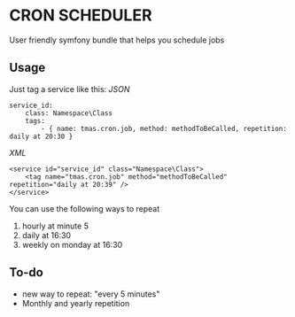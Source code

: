 CRON SCHEDULER
==============
User friendly symfony bundle that helps you schedule jobs

Usage
-----
Just tag a service like this:
*JSON*
~~~~~~~~~~~~~~~~~~~~~~~~~~~~~~~~~~~
service_id:
    class: Namespace\Class
    tags:
        - { name: tmas.cron.job, method: methodToBeCalled, repetition: daily at 20:30 }
~~~~~~~~~~~~~~~~~~~~~~~~~~~~~~~~~~~
*XML*
~~~~~~~~~~~~~~~~~~~~~~~~~~~~~~~~~~~
<service id="service_id" class="Namespace\Class">
    <tag name="tmas.cron.job" method="methodToBeCalled" repetition="daily at 20:39" /> 
</service>
~~~~~~~~~~~~~~~~~~~~~~~~~~~~~~~~~~~

You can use the following ways to repeat

1. hourly at minute 5 
2. daily at 16:30
3. weekly on monday at 16:30

To-do
-----
* new way to repeat: "every 5 minutes"
* Monthly and yearly repetition
